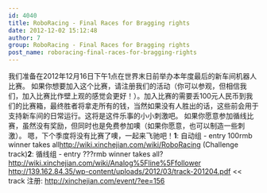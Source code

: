 ```yaml
---
id: 4040
title: RoboRacing - Final Races for Bragging rights
date: 2012-12-02 15:12:48
author: 7
group: RoboRacing - Final Races for Bragging rights
post_name: roboracing-final-races-for-bragging-rights
---
```


我们准备在2012年12月16日下午1点在世界末日前举办本年度最后的新车间机器人比赛。 如果你想要加入这个比赛，请注册我们的活动（你可以参观，但相信我们，加入比赛比作壁上观的感觉会更好！）。加入比赛的需要丢100元人民币到我们的比赛箱，最终胜者将拿走所有的钱，当然如果没有人胜出的话，这些前会用于支持新车间的日常运行。这将是这件乐事的小小刺激吧。 如果你愿意参加循线比赛，虽然没有奖励，但同时也是免费参加噢（如果你愿意，也可以制造一些刺激）。 嗯，下个季度将没有比赛了噢，一起来飞驰吧！**1**: 自动组 - entry 100rmb winner takes all<http://wiki.xinchejian.com/wiki/RoboRacing> (Challenge track)**2**: 循线组 - entry ???rmb winner takes all?<http://wiki.xinchejian.com/wiki/Analog%5Fline%5Ffollower> <http://139.162.84.35/wp-content/uploads/2012/03/track-201204.pdf> << track 注册: <http://xinchejian.com/event/?ee=156>